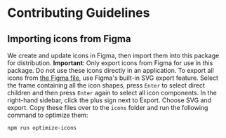 <!-- @license CC0-1.0 -->

# Contributing Guidelines

## Importing icons from Figma

We create and update icons in Figma, then import them into this package for distribution.
**Important**: Only export icons from Figma for use in this package. Do not use these icons directly in an application.
To export all icons from [the Figma file](https://www.figma.com/design/9IGm6IdPUYizBNGsUnueBd/Amsterdam-Design-System?node-id=6852-5124), use Figma's built-in SVG export feature.
Select the frame containing all the icon shapes, press `Enter` to select direct children and then press `Enter` again to select all icon components.
In the right-hand sidebar, click the plus sign next to Export. Choose SVG and export.
Copy these files over to the `icons` folder and run the following command to optimize them:

```sh
npm run optimize-icons
```
